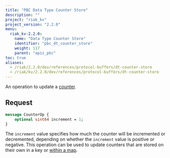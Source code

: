 ```yaml
---
title: "PBC Data Type Counter Store"
description: ""
project: "riak_kv"
project_version: "2.2.0"
menu:
  riak_kv-2.2.0:
    name: "Data Type Counter Store"
    identifier: "pbc_dt_counter_store"
    weight: 117
    parent: "apis_pbc"
toc: true
aliases:
  - /riak/2.2.0/dev/references/protocol-buffers/dt-counter-store
  - /riak/kv/2.2.0/dev/references/protocol-buffers/dt-counter-store
---
```


An operation to update a [counter](/riak/kv/2.2.0/developing/data-types).

## Request

```protobuf
message CounterOp {
    optional sint64 increment = 1;
}
```

The `increment` value specifies how much the counter will be incremented
or decremented, depending on whether the `increment` value is positive
or negative. This operation can be used to update counters that are
stored on their own in a key or [within a map](/riak/kv/2.2.0/developing/api/protocol-buffers/dt-map-store).
